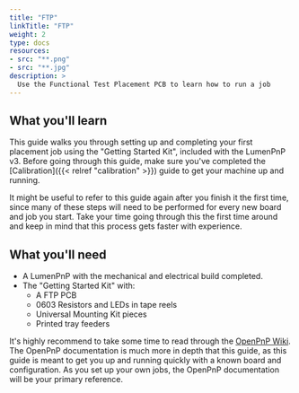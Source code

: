 ```yaml
---
title: "FTP"
linkTitle: "FTP"
weight: 2
type: docs
resources:
- src: "**.png"
- src: "**.jpg"
description: >
  Use the Functional Test Placement PCB to learn how to run a job
---
```



## What you'll learn

This guide walks you through setting up and completing your first placement job using the "Getting Started Kit", included with the LumenPnP v3. Before going through this guide, make sure you've completed the [Calibration]({{< relref "calibration" >}}) guide to get your machine up and running.

It might be useful to refer to this guide again after you finish it the first time, since many of these steps will need to be performed for every new board and job you start. Take your time going through this the first time around and keep in mind that this process gets faster with experience.

## What you'll need

- A LumenPnP with the mechanical and electrical build completed.
- The "Getting Started Kit" with:
  - A FTP PCB
  - 0603 Resistors and LEDs in tape reels
  - Universal Mounting Kit pieces
  - Printed tray feeders

It's highly recommend to take some time to read through the [OpenPnP Wiki](https://github.com/openpnp/openpnp/wiki/User-Manual). The OpenPnP documentation is much more in depth that this guide, as this guide is meant to get you up and running quickly with a known board and configuration. As you set up your own jobs, the OpenPnP documentation will be your primary reference.
